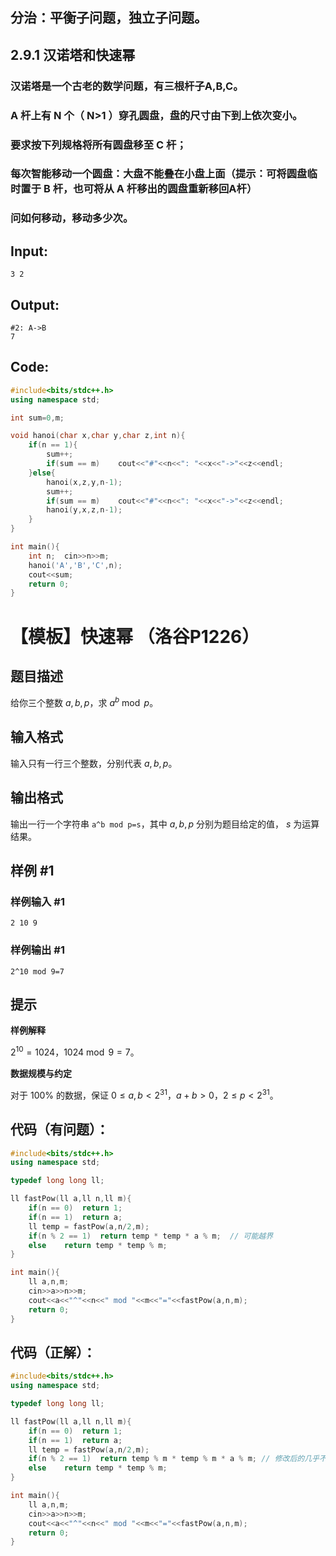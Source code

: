 
## 分治：平衡子问题，独立子问题。

## 2.9.1 汉诺塔和快速幂

### 汉诺塔是一个古老的数学问题，有三根杆子A,B,C。
### A 杆上有 N 个（ N>1 ）穿孔圆盘，盘的尺寸由下到上依次变小。

### 要求按下列规格将所有圆盘移至 C 杆；

### 每次智能移动一个圆盘：大盘不能叠在小盘上面（提示：可将圆盘临时置于 B 杆，也可将从 A 杆移出的圆盘重新移回A杆）

### 问如何移动，移动多少次。

## Input:

```
3 2
```

## Output:

```
#2: A->B
7
```

## Code:

```cpp
#include<bits/stdc++.h>
using namespace std;

int sum=0,m;

void hanoi(char x,char y,char z,int n){
	if(n == 1){
		sum++;
		if(sum == m)	cout<<"#"<<n<<": "<<x<<"->"<<z<<endl;
	}else{
		hanoi(x,z,y,n-1);
		sum++;
		if(sum == m)	cout<<"#"<<n<<": "<<x<<"->"<<z<<endl;
		hanoi(y,x,z,n-1);
	}
} 

int main(){
	int n;	cin>>n>>m;
	hanoi('A','B','C',n);
	cout<<sum;
	return 0;
}
```
# 【模板】快速幂 （洛谷P1226）

## 题目描述

给你三个整数 $a,b,p$，求 $a^b \bmod p$。

## 输入格式

输入只有一行三个整数，分别代表 $a,b,p$。

## 输出格式

输出一行一个字符串 `a^b mod p=s`，其中 $a,b,p$ 分别为题目给定的值， $s$ 为运算结果。

## 样例 #1

### 样例输入 #1

```
2 10 9
```

### 样例输出 #1

```
2^10 mod 9=7
```

## 提示

**样例解释**

$2^{10} = 1024$，$1024 \bmod 9 = 7$。

**数据规模与约定**

对于 $100\%$ 的数据，保证 $0\le a,b < 2^{31}$，$a+b>0$，$2 \leq p \lt 2^{31}$。

## 代码（有问题）：

```cpp
#include<bits/stdc++.h>
using namespace std;

typedef long long ll;

ll fastPow(ll a,ll n,ll m){
	if(n == 0)	return 1;
	if(n == 1)	return a;
	ll temp = fastPow(a,n/2,m);
	if(n % 2 == 1)	return temp * temp * a % m;  // 可能越界
	else	return temp * temp % m;
}

int main(){
	ll a,n,m;
	cin>>a>>n>>m;
	cout<<a<<"^"<<n<<" mod "<<m<<"="<<fastPow(a,n,m);
	return 0;
}
```

## 代码（正解）：

```cpp
#include<bits/stdc++.h>
using namespace std;

typedef long long ll;

ll fastPow(ll a,ll n,ll m){
	if(n == 0)	return 1;
	if(n == 1)	return a;
	ll temp = fastPow(a,n/2,m);
	if(n % 2 == 1)	return temp % m * temp % m * a % m; // 修改后的几乎不会越界
	else	return temp * temp % m;
}

int main(){
	ll a,n,m;
	cin>>a>>n>>m;
	cout<<a<<"^"<<n<<" mod "<<m<<"="<<fastPow(a,n,m);
	return 0;
}
```
